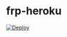 # frp-heroku
[![Deploy](https://www.herokucdn.com/deploy/button.png)](https://dashboard.heroku.com/new?template=https://github.com/chenjunyi88/frp-heroku-1) 
